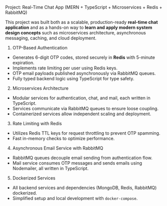 Project: Real-Time Chat App (MERN + TypeScript + Microservices + Redis + RabbitMQ)

This project was built both as a scalable, production-ready **real-time chat application** and as a hands-on way to **learn and apply modern system design concepts** such as microservices architecture, asynchronous messaging, caching, and cloud deployment.


1. OTP-Based Authentication
- Generates 6-digit OTP codes, stored securely in **Redis** with 5-minute expiration.
- Implements rate limiting per user using Redis keys.
- OTP email payloads published asynchronously via RabbitMQ queues.
- Fully typed backend logic using TypeScript for type safety.

2. Microservices Architecture
- Modular services for authentication, chat, and mail, each written in TypeScript.
- Services communicate via RabbitMQ queues to ensure loose coupling.
- Containerized services allow independent scaling and deployment.

3. Rate Limiting with Redis
- Utilizes Redis TTL keys for request throttling to prevent OTP spamming.
- Fast in-memory checks to optimize performance.

4.  Asynchronous Email Service with RabbitMQ
- RabbitMQ queues decouple email sending from authentication flow.
- Mail service consumes OTP messages and sends emails using Nodemailer, all written in TypeScript.

5. Dockerized Services
- All backend services and dependencies (MongoDB, Redis, RabbitMQ) dockerized.
- Simplified setup and local development with `docker-compose`.
